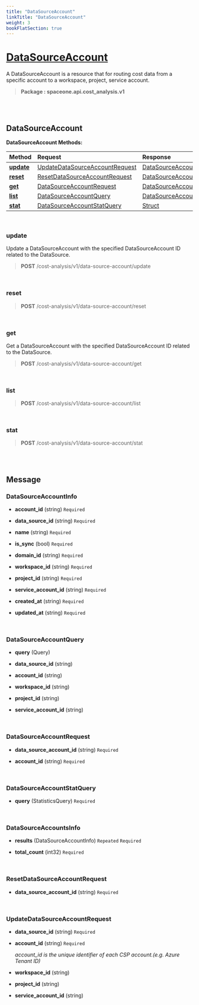 ```yaml
---
title: "DataSourceAccount"
linkTitle: "DataSourceAccount"
weight: 3
bookFlatSection: true
---
```

# [DataSourceAccount](#DataSourceAccount)
A DataSourceAccount is a resource that for routing cost data from a specific account to a workspace, project, service account.


>  **Package : spaceone.api.cost_analysis.v1**

<br>
<br>

## DataSourceAccount





**DataSourceAccount Methods:**


| Method | Request | Response |
| :----- | :-------- | :-------- |
| [**update**](./DataSourceAccount#update) | [UpdateDataSourceAccountRequest](DataSourceAccount#updatedatasourceaccountrequest) | [DataSourceAccountInfo](DataSourceAccount#datasourceaccountinfo) |
| [**reset**](./DataSourceAccount#reset) | [ResetDataSourceAccountRequest](DataSourceAccount#resetdatasourceaccountrequest) | [DataSourceAccountsInfo](DataSourceAccount#datasourceaccountsinfo) |
| [**get**](./DataSourceAccount#get) | [DataSourceAccountRequest](DataSourceAccount#datasourceaccountrequest) | [DataSourceAccountInfo](DataSourceAccount#datasourceaccountinfo) |
| [**list**](./DataSourceAccount#list) | [DataSourceAccountQuery](DataSourceAccount#datasourceaccountquery) | [DataSourceAccountsInfo](DataSourceAccount#datasourceaccountsinfo) |
| [**stat**](./DataSourceAccount#stat) | [DataSourceAccountStatQuery](DataSourceAccount#datasourceaccountstatquery) | [Struct](DataSourceAccount#struct) |



    
<br>

### update

Update a DataSourceAccount with the specified DataSourceAccount ID related to the DataSource.



> **POST** /cost-analysis/v1/data-source-account/update
>






    
<br>

### reset





> **POST** /cost-analysis/v1/data-source-account/reset
>






    
<br>

### get

Get a DataSourceAccount with the specified DataSourceAccount ID related to the DataSource.



> **POST** /cost-analysis/v1/data-source-account/get
>






    
<br>

### list





> **POST** /cost-analysis/v1/data-source-account/list
>






    
<br>

### stat





> **POST** /cost-analysis/v1/data-source-account/stat
>






    


<br>
<br>

## Message



### DataSourceAccountInfo
* **account_id** (string)   `Required` 

    
* **data_source_id** (string)   `Required` 

    
* **name** (string)   `Required` 

    
* **is_sync** (bool)   `Required` 

    
* **domain_id** (string)   `Required` 

    
* **workspace_id** (string)   `Required` 

    
* **project_id** (string)   `Required` 

    
* **service_account_id** (string)   `Required` 

    
* **created_at** (string)   `Required` 

    
* **updated_at** (string)   `Required` 

    <br>

### DataSourceAccountQuery
* **query** (Query)  

    
* **data_source_id** (string)  

    
* **account_id** (string)  

    
* **workspace_id** (string)  

    
* **project_id** (string)  

    
* **service_account_id** (string)  

    <br>

### DataSourceAccountRequest
* **data_source_account_id** (string)   `Required` 

    
* **account_id** (string)   `Required` 

    <br>

### DataSourceAccountStatQuery
* **query** (StatisticsQuery)   `Required` 

    <br>

### DataSourceAccountsInfo
* **results** (DataSourceAccountInfo)  `Repeated`    `Required` 

    
* **total_count** (int32)   `Required` 

    <br>

### ResetDataSourceAccountRequest
* **data_source_account_id** (string)   `Required` 

    <br>

### UpdateDataSourceAccountRequest
* **data_source_id** (string)   `Required` 

    
* **account_id** (string)   `Required` 

  *account_id is the unique identifier of each CSP account.(e.g. Azure Tenant ID)*

    
* **workspace_id** (string)  

    
* **project_id** (string)  

    
* **service_account_id** (string)  

    <br>
